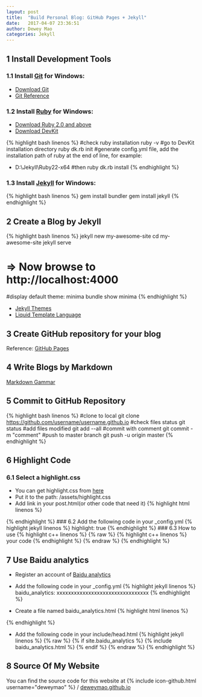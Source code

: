```yaml
---
layout: post
title:  "Build Personal Blog: GitHub Pages + Jekyll"
date:   2017-04-07 23:36:51
author: Dewey Mao
categories: Jekyll
---
```


## 1 Install Development Tools
### 1.1 Install <a href="https://git-scm.com/about" target="_blank">Git</a> for Windows: 
- <a href="https://git-scm.com/downloads" target="_blank">Download Git</a>
- <a href="https://git-scm.com/docs" target="_blank">Git Reference</a>
  
### 1.2 Install <a href="http://www.ruby-lang.org/zh_cn/" target="_blank">Ruby</a> for Windows:
- <a href="http://rubyinstaller.org/downloads/" target="_blank">Download Ruby 2.0 and above</a>
- <a href="http://rubyinstaller.org/downloads/" target="_blank">Download DevKit</a>

{% highlight bash linenos %}
#check ruby installation
ruby -v 
#go to DevKit installation directory
ruby dk.rb init
#generate config.yml file, add the installation path of ruby at the end of line, for example: 
- D:\Jekyll\Ruby22-x64
#then
ruby dk.rb install 
{% endhighlight %}
  
### 1.3 Install <a href="http://jekyll.com.cn/" target="_blank">Jekyll</a> for Windows:
{% highlight bash linenos %}
gem install bundler
gem install jekyll
{% endhighlight %}

## 2 Create a Blog by Jekyll
{% highlight bash linenos %}
jekyll new my-awesome-site 
cd my-awesome-site 
jekyll serve 
# => Now browse to http://localhost:4000 
#display default theme: minima
bundle show minima
{% endhighlight %}

- <a href="http://jekyllthemes.org/" target="_blank">Jekyll Themes</a>
- <a href="https://liquid.bootcss.com/" target="_blank">Liquid Template Language</a>

## 3 Create GitHub repository for your blog
Reference: <a href="https://pages.github.com/" target="_blank">GitHub Pages</a>

## 4 Write Blogs by Markdown
<a href="http://www.appinn.com/markdown/" target="_blank">Markdown Gammar</a>

## 5 Commit to GitHub Repository
{% highlight bash linenos %}
#clone to local
git clone https://github.com/username/username.github.io
#check files status
git status
#add files modified
git add --all
#commit with comment
git commit -m "comment"
#push to master branch
git push -u origin master
{% endhighlight %}

## 6 Highlight Code
### 6.1 Select a highlight.css
- You can get highlight.css from <a href="https://github.com/jwarby/jekyll-pygments-themes" target="_blank">here</a>   
- Put it to the path: /assets/highlight.css   
- Add link in your post.html(or other code that need it)
{% highlight html linenos %}
<link rel="stylesheet" href="/assets/highlight.css">
{% endhighlight %}
### 6.2 Add the following code in your _config.yml
{% highlight jekyll linenos %}
highlight: true
{% endhighlight %}
### 6.3 How to use 
{% highlight c++ linenos %}
{% raw %}
{% highlight c++ linenos %}   
	your code   
{% endhighlight %}   
{% endraw %}
{% endhighlight %}

## 7 Use Baidu analytics
- Register an account of <a href="" target="_blank">Baidu analytics</a>
- Add the following code in your _config.yml
{% highlight jekyll linenos %}
baidu_analytics: xxxxxxxxxxxxxxxxxxxxxxxxxxxxxxxx
{% endhighlight %}

- Create a file named baidu_analytics.html
{% highlight html linenos %}
<script>
var _hmt = _hmt || [];
(function() {
  var hm = document.createElement("script");
  hm.src = "https://hm.baidu.com/hm.js?{% raw %}{{ site.baidu_analytics }}{% endraw %}";
  var s = document.getElementsByTagName("script")[0]; 
  s.parentNode.insertBefore(hm, s);
})();
</script>
{% endhighlight %}

- Add the following code in your include/head.html
{% highlight jekyll linenos %}
{% raw %}
{% if site.baidu_analytics %}
{% include baidu_analytics.html %}
{% endif %}
{% endraw %}
{% endhighlight %}

## 8 Source Of My Website
You can find the source code for this website at
{% include icon-github.html username="deweymao" %} /
[deweymao.github.io](https://github.com/deweymao/deweymao.github.io)



